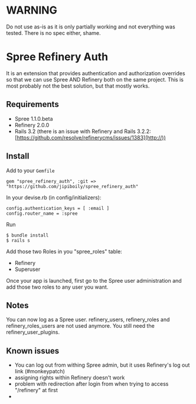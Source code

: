 # WARNING
Do not use as-is as it is only partially working and not everything was tested. There is no spec either, shame.

Spree Refinery Auth
==============
It is an extension that provides authentication and authorization overrides so that we can use Spree AND Refinery both on the same project. This is most probably not the best solution, but that mostly works.

Requirements
------------
- Spree 1.1.0.beta
- Refinery 2.0.0
- Rails 3.2 (there is an issue with Refinery and Rails 3.2.2: [https://github.com/resolve/refinerycms/issues/1383](http://))

Install
-------
Add to your ```Gemfile```

	gem "spree_refinery_auth", :git => "https://github.com/jipiboily/spree_refinery_auth"
	

In your devise.rb (in config/initializers):

	config.authentication_keys = [ :email ]
	config.router_name = :spree

Run
	
	$ bundle install
	$ rails s

Add those two Roles in you "spree_roles" table:

- Refinery
- Superuser

Once your app is launched, first go to the Spree user administration and add those two roles to any user you want.

Notes
-----
You can now log as a Spree user. refinery_users, refinery_roles and refinery_roles_users are not used anymore. You still need the refinery_user_plugins.

Known issues
------------
- You can log out from withing Spree admin, but it uses Refinery's log out link (#monkeypatch)
- assigning rights within Refinery doesn't work
- problem with redirection after login from when trying to access "/refinery" at first
- 